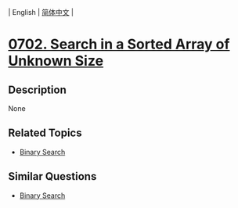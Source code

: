 
| English | [简体中文](README.md) |
# [0702. Search in a Sorted Array of Unknown Size](https://leetcode-cn.com/problems/search-in-a-sorted-array-of-unknown-size/)
## Description
None
## Related Topics
- [Binary Search](https://leetcode-cn.com/tag/binary-search)
## Similar Questions
- [Binary Search](../binary-search/README_EN.md)
